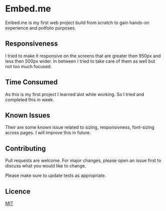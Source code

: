 # Embed.me

Embed.me is my first web project build from scratch to gain hands-on experience and potfolio purposes. 

## Responsiveness 

I tried to make it responsive on the screens that are greater then 950px and less then 500px wider. In between I tried to take care of them as well but not too much focused.

## Time Consumed 

As this is my first project I learned alot while working. So I tried and completed this in week.

## Known Issues

Their are some known issue related to sizing, responsivness,  font-sizing across pages. I will improve this in future.

## Contributing

Pull requests are welcome. For major changes, please open an issue first to discuss what you would like to change.

Please make sure to update tests as appropriate.

## Licence

[MIT](https://choosealicense.com/licenses/mit/)